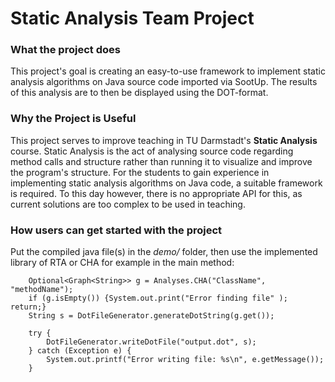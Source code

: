 # Static Analysis Team Project



###  What the project does

This project's goal is creating an easy-to-use framework to implement static analysis algorithms on Java source code imported via SootUp.
The results of this analysis are to then be displayed using the DOT-format.
    
### Why the Project is Useful

This project serves to improve teaching in TU Darmstadt's **Static Analysis** course.
Static Analysis is the act of analysing source code regarding method calls and structure
rather than running it to visualize and improve the program's structure.
For the students to gain experience in implementing static analysis algorithms on Java code, a suitable framework is required.
To this day however, there is no appropriate API for this, as current solutions are too complex to be used in teaching.

### How users can get started with the project

Put the compiled java file(s) in the *demo/* folder, then use the implemented library of RTA or CHA for example in the main method:
            
        Optional<Graph<String>> g = Analyses.CHA("ClassName", "methodName");
        if (g.isEmpty()) {System.out.print("Error finding file" ); return;}
        String s = DotFileGenerator.generateDotString(g.get());

        try {
            DotFileGenerator.writeDotFile("output.dot", s);
        } catch (Exception e) {
            System.out.printf("Error writing file: %s\n", e.getMessage());
        }

